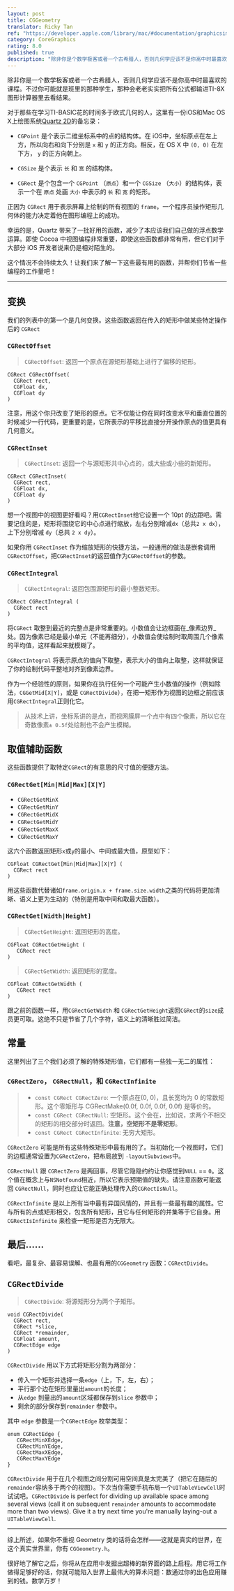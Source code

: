 ```yaml
---
layout: post
title: CGGeometry
translator: Ricky Tan
ref: "https://developer.apple.com/library/mac/#documentation/graphicsimaging/reference/CGGeometry/Reference/reference.html"
category: CoreGraphics
rating: 8.0
published: true
description: "除非你是个数学极客或者一个古希腊人，否则几何学应该不是你高中时最喜欢的课程。不过你仍有机会成为那个在课堂上尽职尽责地将所有必要的公式的程序写到你的TI-8X计算器里的那个人。为了保持尽可能少地做数学问题的传统，这里列出了一些不算复杂的 CoreGraphics 函数使你的工作更简单。"
---
```


除非你是一个数学极客或者一个古希腊人，否则几何学应该不是你高中时最喜欢的课程。不过你可能就是班里的那种学生，那种会老老实实把所有公式都输进TI-8X图形计算器里去看结果。

对于那些在学习TI-BASIC花的时间多于欧式几何的人，这里有一份iOS和Mac OS X上绘图系统[Quartz 2D][1]的备忘录：

- `CGPoint` 是个表示二维坐标系中的点的结构体。在 iOS中，坐标原点在左上方，所以向右和向下分别是 `x` 和 `y` 的正方向。相反，在 OS X 中 `(0, 0)` 在左下方， `y` 的正方向朝上。

- `CGSize` 是个表示 `长` 和 `宽` 的结构体。

- `CGRect` 是个包含一个 `CGPoint` （`原点`）和一个 `CGSize` （`大小`）的结构体，表示一个在 `原点` 处画 `大小` 中表示的 `长` 和 `宽` 的矩形。

正因为 `CGRect` 用于表示屏幕上绘制的所有视图的 `frame`，一个程序员操作矩形几何体的能力决定着他在图形编程上的成功。

幸运的是，Quartz 带来了一批好用的函数，减少了本应该我们自己做的浮点数学运算。即使 Cocoa 中视图编程非常重要，即使这些函数都非常有用，但它们对于大部分 iOS 开发者说来仍是相对陌生的。

这个情况不会持续太久！让我们来了解一下这些最有用的函数，并帮你们节省一些编程的工作量吧！

---

变换
---------------

我们的列表中的第一个是几何变换。这些函数返回在传入的矩形中做某些特定操作后的 `CGRect`

### `CGRectOffset`

> `CGRectOffset`: 返回一个原点在源矩形基础上进行了偏移的矩形。

~~~{objective-c}
CGRect CGRectOffset(
  CGRect rect,
  CGFloat dx,
  CGFloat dy
)
~~~

注意，用这个你只改变了矩形的原点。它不仅能让你在同时改变水平和垂直位置的时候减少一行代码，更重要的是，它所表示的平移比直接分开操作原点的值更具有几何意义。

### `CGRectInset`

> `CGRectInset`: 返回一个与源矩形共中心点的，或大些或小些的新矩形。

~~~{objective-c}
CGRect CGRectInset(
  CGRect rect,
  CGFloat dx,
  CGFloat dy
)
~~~

想一个视图中的视图更好看吗？用`CGRectInset`给它设置一个 10pt 的边距吧。需要记住的是，矩形将围绕它的中心点进行缩放，左右分别增减`dx`（总共`2 x dx`），上下分别增减 `dy`（总共 `2 x dy`）。

如果你用 `CGRectInset` 作为缩放矩形的快捷方法，一般通用的做法是嵌套调用`CGRectOffset`，把`CGRectInset`的返回值作为`CGRectOffset`的参数。

### `CGRectIntegral`

> `CGRectIntegral`: 返回包围源矩形的最小整数矩形。

~~~{objective-c}
CGRect CGRectIntegral (
  CGRect rect
)
~~~

将`CGRect` 取整到最近的完整点是非常重要的。小数值会让边框画在_像素边界_处。因为像素已经是最小单元（不能再细分），小数值会使绘制时取周围几个像素的平均值，这样看起来就模糊了。

`CGRectIntegral` 将表示原点的值向下取整，表示大小的值向上取整，这样就保证了你的绘制代码平整地对齐到像素边界。

作为一个经验性的原则，如果你在执行任何一个可能产生小数值的操作（例如除法，`CGGetMid[X|Y]`，或是 `CGRectDivide`），在把一矩形作为视图的边框之前应该用`CGRectIntegral`正则化它。

> 从技术上讲，坐标系讲的是点，而视网膜屏一个点中有四个像素，所以它在奇数像素`± 0.5f`处绘制也不会产生模糊。

取值辅助函数
----------------------

这些函数提供了取特定`CGRect`的有意思的尺寸值的便捷方法。

### `CGRectGet[Min|Mid|Max][X|Y]`

- `CGRectGetMinX`
- `CGRectGetMinY`
- `CGRectGetMidX`
- `CGRectGetMidY`
- `CGRectGetMaxX`
- `CGRectGetMaxY`

这六个函数返回矩形`x`或`y`的最小、中间或最大值，原型如下：

~~~{objective-c}
CGFloat CGRectGet[Min|Mid|Max][X|Y] (
  CGRect rect
)
~~~

用这些函数代替诸如`frame.origin.x + frame.size.width`之类的代码将更加清晰、语义上更为生动的（特别是用取中间和取最大函数）。

### `CGRectGet[Width|Height]`

> `CGRectGetHeight`: 返回矩形的高度。

~~~{objective-c}
CGFloat CGRectGetHeight (
   CGRect rect
)
~~~

> `CGRectGetWidth`: 返回矩形的宽度。

~~~{objective-c}
CGFloat CGRectGetWidth (
   CGRect rect
)
~~~

跟之前的函数一样，用`CGRectGetWidth` 和 `CGRectGetHeight`返回`CGRect`的`size`成员更可取。这绝不只是节省了几个字符，语义上的清晰胜过简洁。

常量
----------

这里列出了三个我们必须了解的特殊矩形值，它们都有一些独一无二的属性：

### `CGRectZero`， `CGRectNull`，和 `CGRectInfinite`

> - `const CGRect CGRectZero`: 一个原点在(0, 0)，且长宽均为 0 的常数矩形。这个零矩形与 CGRectMake(0.0f, 0.0f, 0.0f, 0.0f) 是等价的。
> - `const CGRect CGRectNull`: 空矩形。这个会在，比如说，求两个不相交的矩形的相交部分时返回。**注意，空矩形不是零矩形**。
> - `const CGRect CGRectInfinite`: 无穷大矩形。

`CGRectZero` 可能是所有这些特殊矩形中最有用的了。当初始化一个视图时，它们的边框通常设置为`CGRectZero`，把布局放到 `-layoutSubviews`中。

`CGRectNull` 跟 `CGRectZero` 是两回事，尽管它隐隐约约让你感觉到`NULL` == `0`。这个值在概念上与`NSNotFound`相近，所以它表示预期值的缺失。请注意函数可能返回 `CGRectNull`，同时也应让它能正确处理传入的`CGRectIsNull`。

`CGRectInfinite` 是以上所有当中最有异国风情的，并且有一些最有趣的属性。它与所有的点或矩形相交，包含所有矩形，且它与任何矩形的并集等于它自身。用 `CGRectIsInfinite` 来检查一矩形是否为无限大。

最后……
--------------

看吧，最复杂、最容易误解、也最有用的`CGGeometry` 函数：`CGRectDivide`。

## `CGRectDivide`

> `CGRectDivide`: 将源矩形分为两个子矩形。

~~~{objective-c}
void CGRectDivide(
  CGRect rect,
  CGRect *slice,
  CGRect *remainder,
  CGFloat amount,
  CGRectEdge edge
)
~~~

`CGRectDivide` 用以下方式将矩形分割为两部分：

- 传入一个矩形并选择一条`edge`（上，下，左，右）；
- 平行那个边在矩形里量出`amount`的长度；
- 从`edge` 到量出的`amount`区域都保存到`slice` 参数中；
- 剩余的部分保存到`remainder` 参数中。

其中 `edge` 参数是一个`CGRectEdge` 枚举类型：

~~~{objective-c}
enum CGRectEdge {
   CGRectMinXEdge,
   CGRectMinYEdge,
   CGRectMaxXEdge,
   CGRectMaxYEdge
}
~~~

`CGRectDivide` 用于在几个视图之间分割可用空间真是太完美了（把它在随后的`remainder`容纳多于两个的视图）。下次当你需要手机布局一个`UITableViewCell`时试试吧。`CGRectDivide`  is perfect for dividing up available space among several views (call it on subsequent `remainder` amounts to accommodate more than two views). Give it a try next time you're manually laying-out a `UITableViewCell`.

---

综上所述，如果你不重视 Geometry 类的话将会怎样——这就是真实的世界，在这个真实世界里，你有 `CGGeometry.h`。

很好地了解它之后，你将从在应用中发掘出超棒的新界面的路上启程。用它将工作做得足够好的话，你就可能陷入世界上最伟大的算术问题：数通过你的出色应用赚到的钱。数学万岁！

[1]: https://developer.apple.com/library/mac/#documentation/graphicsimaging/Conceptual/drawingwithquartz2d/Introduction/Introduction.html#//apple_ref/doc/uid/TP30001066
